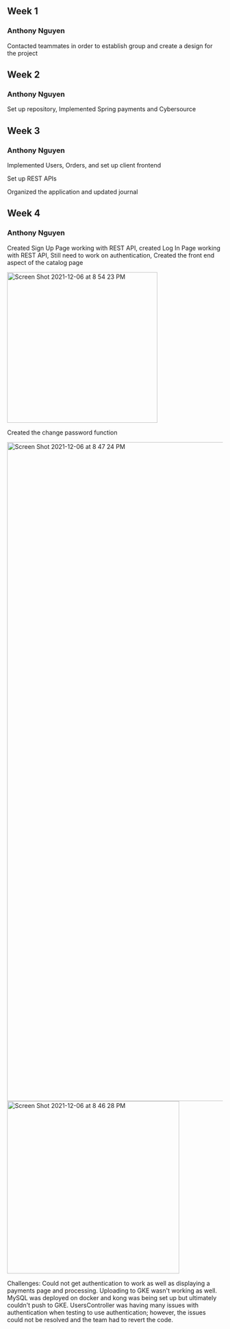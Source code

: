 <h2>Week 1</h2>

<h3>Anthony Nguyen</h3>
Contacted teammates in order to establish group and create a design for the project

<h2>Week 2</h2>

<h3>Anthony Nguyen</h3>
Set up repository, Implemented Spring payments and Cybersource

<h2>Week 3</h2>

<h3>Anthony Nguyen</h3>
Implemented Users, Orders, and set up client frontend

Set up REST APIs

Organized the application and updated journal

<h2>Week 4</h2>

<h3>Anthony Nguyen</h3>

Created Sign Up Page working with REST API, created Log In Page working with REST API, Still need to work on authentication, Created the front end aspect of the catalog page

<img width="351" alt="Screen Shot 2021-12-06 at 8 54 23 PM" src="https://user-images.githubusercontent.com/54492419/144968917-2b382400-ed0f-43c6-915a-8677fe303896.png">

Created the change password function

<img width="1536" alt="Screen Shot 2021-12-06 at 8 47 24 PM" src="https://user-images.githubusercontent.com/54492419/144968134-5974acbf-8924-43c6-b5d1-4fd0b2cd587f.png">

<img width="402" alt="Screen Shot 2021-12-06 at 8 46 28 PM" src="https://user-images.githubusercontent.com/54492419/144968083-10b4f55c-5d07-43ae-b9c2-c72c44d0c905.png">

Challenges: Could not get authentication to work as well as displaying a payments page and processing. Uploading to GKE wasn't working as well. MySQL was deployed on docker and kong was being set up but ultimately couldn't push to GKE. UsersController was having many issues with authentication when testing to use authentication; however, the issues could not be resolved and the team had to revert the code. 
